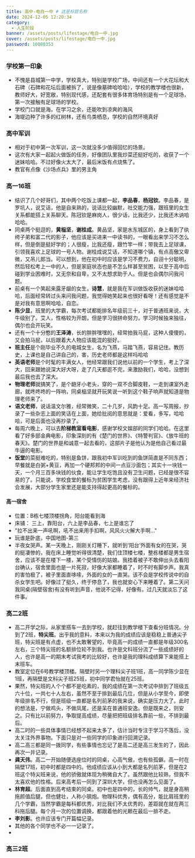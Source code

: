 ```yaml
---
title: 高中-电白一中 # 这是标题名称
date: 2024-12-05 12:20:34
category:
  - 人生阶段
banner: /assets/posts/lifestage/电白一中.jpg
cover: /assets/posts/lifestage/电白一中.jpg
password: 10080353
---
```


### 学校第一印象
- 不愧是县城第一中学，学校真大，特别是学校广场，中间还有一个大花坛和大石碑（石碑和花坛后面被拆了，说是像墓碑哈哈哈），学校的教学楼也很新，教师好大，好宽敞，特别现代感，还配套有很多体育场特别是有一个足球场，第一次接触有足球场的学校。
- 学校门口就是海，在学习之余，还能吹到凉爽的海风
- 海堤边种了许多的红树林，还有鸟类栖息，学校的自然环境真好

### 高中军训
- 相对于初中第一次军训，这一次就没多少值得回忆的场景。
- 这次有大家一起起火做饭的任务，好像团队里我炒菜还挺好吃的，收获了一个迷妹哈哈。不过好像火太大了，最后米饭有点烧焦了。
- 教官有点像《沙场点兵》里的男主角

### 高一16班
- 结识了几个好哥们，其中两个吃饭上课都一起，**李品春**，**杨冠钦**。李品春，是罗坑人，说艾话，他是自来熟的，说话比较幽默，社交能力强，跟班里的女生关系都能搭上关系聊天。陈冠钦是麻岗人，很少话，比我还少，比我还木讷哈哈哈。
- 同桌两个挺逗的，**黄榀坚**，**谢桂成**。黄品坚，家是水东城区的，身上看到了纨绔子弟和富二代的影子，他应该是买进来一中读书的，一眼看出来学习不怎么样，但是倒是挺好学的；人很瘦，比我还瘦，跟竹竿一样；带我去上足球课，引领我喜欢上足球的一号人物。谢桂成说艾话，不知道哪个镇，有点高傲又卑微，又吊儿郎当。可以想到，他在初中时应该是学习不费力，自诩十分聪明，然后轻松考上一中的人，但是家庭状态也是不怎么样甚至贫困，以至于高中后碰到学业困难时，又无奈和自卑，又不太想求助于人。但是也会偶尔问我问题。
- 前桌有一个笑起来露牙龈的女生，**诗慧**，就是我在军训做饭收获的迷妹哈哈哈，后面经常转过头来问我问题，我觉得她笑起来也很好看呀！还有感觉是不是对我有意思啊哈哈，自恋。
- **陈少显**，班里的大学霸，每次考试都能排名年级前三十，对于普通班来说，大牛级别了。艾人，性格较为开朗，但是学习很拼命努力，学习时候独来独往，偶尔也会开玩笑。
- 还有一个十分憨的**王泽涛**，长的胖胖嘿嘿的，经常拍我马屁，这种人傻傻的，又会拍马屁，以后跟着大人物应该能混的挺好。
- **班主任**是个刚毕业不久的电城女生，名为飞燕，马踏飞燕，容易记住。教历史，上课也是自己讲自己的，害，历史老师都是这样吗哈哈
- **英语老师**是个时髦的丰满女人，他经常跟我们说他以前的一个学生，考上了深大，回来跟她说深大好大呀，走了几天都逛不完，来激励我们，哈哈，没想到最后我也去了深大。
- **物理老师**就搞笑了，是个龅牙小老头，穿的一双不合脚皮鞋，一走到课室外走廊，就咚咚咚的一阵响，同桌榀坚就开玩笑说一听到这个鞋子响声就知道是物理老师来了。
- **语文老师**，说话温文尔雅，经常微笑，二十几岁，风韵十足。高一写周报，抄录了一些杂志上面的笑话在上面，她给批阅的意思就是：爱看，多写，哈哈哈，可是后面也没再抄录了。
- 每周六晚上，可以去**阶梯教室看电影**，感谢学校文娱部的同学们哈哈。在这里看了好多部金典电影，印象深刻的有《楚门的世界》、《特警判官》、《放牛班的春天》。楚门的世界是和诚意一起去看的，这部片子是他认为是他自己看过最牛逼的电影。
- **饭堂**的菜挺难吃的，特别是鱼饼，跟我初中军训吃到的鱼饼简直是不同东西；早餐就是白粥+黄豆，再加一个硬邦邦的中间一点豆沙面包；其实十一块钱一天，一个月三百多块钱的伙食，能让学生吃饱且没有卫生问题，已经是很不容易的了。只能说，学校食堂的餐标为贫困学生考虑，没有跟得上近年来经济社会发展，大部分学生家里还是能支持得起更高的餐标的。

#### 高一宿舍
- 位置：B栋七楼顶楼拐角，阳台能看到海
- 床铺： 三上，靠阳台，六上是李品春，七上是谁忘了
- "拉不出来一声吼啊，吼不出来用手扣啊，风风火火解大手啊..."
- 玩谁是卧底，中国地图-第三
- 半夜女哭声。某一天晚上，刚刚关灯睡下，就听到‘阳台’外面有女的在哭，哭的挺凄惨的，我在床上睡觉听得很清楚，我们住顶楼七楼，整栋楼都是男生宿舍，应该不是在楼下一楼，某个受情伤的姑娘。我捂着被子不敢伸出头去看阳台确认，宿舍里面也是一片死寂，好像大家都睡着了，时不时有脚步声。我真的害怕极了，被子里面直哆嗦，外面的女的一直哭。该不会是学校传说中的自杀女学生吧。好像过了挺久，终于停息了，我也就安心下来睡着了。第二天问我同桌(隔壁宿舍)有没有听到声音，他说不记得，好像有。过几天就淡忘了这件事。

### 高二2班
- 高二开学之际，从家里搭车一去到学校，就赶往到教学楼下查看分班情况。分到了2班，**特尖班**。出乎我的意料，本来以为我的成绩应该是稳稳上普通尖子班，特尖班是有点虚，也不太敢奢望的，毕竟高一的成绩一直都是年级300名左右，三个特尖班的名额排位轮不到我。也许是文科班分流了一些成绩好的人，也许是高一的期末考试我考的比较好，也许是我的理科成绩算下来能搭上末班车。
- 教室定位在6号教学楼顶楼。隔壁时另一个理科尖子班1班，高一同学陈少显在1班，再隔壁是文科尖子班25班，初中同学君怡就在25班。
- 果然，特尖班的人个个都不是吃素的，我的成绩在第一次考试中排到了班级五六十位，一共七十人左右，虽然不至于排到最后几位，但是从小学至今，即使年级排名不行，但是班级一直都是名列前茅的我来说，确实是压力大了。此时的想法是，宁做鸡头，不做凤尾，还是呆在普通班安逸。但是既来之，则安之。只有比以前努力，争取提高成绩，尽量把把班级排名靠前一些，不排到最后。
- 高二时的一些具体事情已经想不起来太多了，估计当时专注于学习不落后，没太关注外界事物。下面只是对一些同学的印象进行回溯记录。
- 高二高三都是同一拨同学，有些事情也忘记了是高二还是高三发生的了，因此再次一并记录。
- **龚天伟**。高二一开始随便选座位时的同桌，心高气傲，也有些孤僻。高一时在隔壁17班，初中时都是四中的。他成绩应该从小到大都是名列前茅，但是在2班这个特尖班来说，他的骄傲就体现为稍微自大了。虽然跟他比较熟，但我不太喜欢他的性格。后来高考后一同到了深圳大学，但也没再怎么见面了。
- **林育超**。后面直到高考结束的同桌。初中也是四中的，长的帅气，就是身高稍拖颜值后腿，但也健壮，人称小钢炮。物理科优秀，偶有高分，能比肩班里的几个学霸，当然学霸是每科都优秀，对比我们不太优秀的，差距就在就在两三科拖后腿。每个月一次的位置调换，都跟着他的光赖在最后一排不走。
- **李刘影**。也许应该专门开篇幅记录。
- 其他的各个同学也不必一一记录了。
- 

### 高三2班